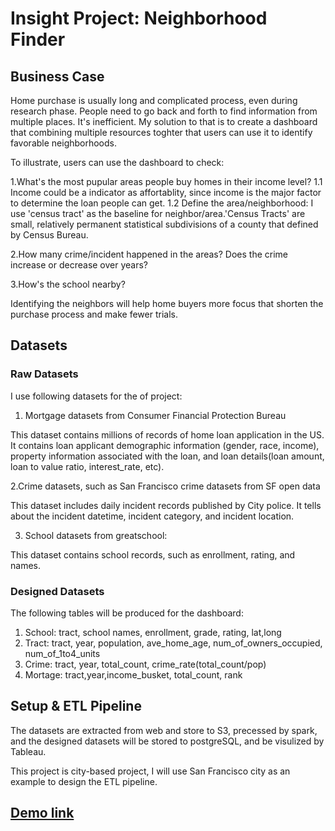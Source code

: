 # Insight Project: Neighborhood Finder

## Business Case
Home purchase is usually long and complicated process, even during research phase. People need to go back and forth to find information from multiple places. It's inefficient. My solution to that is to create a dashboard that combining multiple resources toghter that users can use it to identify favorable neighborhoods. 

To illustrate, users can use the dashboard to check:

1.What's the most pupular areas people buy homes in their income level? 
1.1 Income could be a indicator as affortablity, since income is the major factor to determine the loan people can get. 
1.2 Define the area/neighborhood: I use 'census tract' as the baseline for neighbor/area.'Census Tracts' are small, relatively permanent statistical subdivisions of a county that defined by Census Bureau. 

2.How many crime/incident happened in the areas? Does the crime increase or decrease over years?

3.How's the school nearby? 

Identifying the neighbors will help home buyers more focus that shorten the purchase process and make fewer trials.

## Datasets
### Raw Datasets
I use following datasets for the of project:

1. Mortgage datasets from Consumer Financial Protection Bureau

This dataset contains millions of records of home loan application in the US. It contains loan applicant demographic information (gender, race, income), property information associated with the loan, and loan details(loan amount, loan to value ratio, interest_rate, etc).

2.Crime datasets, such as San Francisco crime datasets from SF open data

This dataset includes daily incident records published by City police. It tells about the incident datetime, incident category, and incident location.

3. School datasets from greatschool: 

This dataset contains school records, such as enrollment, rating, and names.

### Designed Datasets
The following tables will be produced for the dashboard:
1. School: tract, school names, enrollment, grade, rating, lat,long
2. Tract: tract, year, population, ave_home_age, num_of_owners_occupied, num_of_1to4_units
3. Crime: tract, year, total_count, crime_rate(total_count/pop)
4. Mortage: tract,year,income_busket, total_count, rank

## Setup & ETL Pipeline
The datasets are extracted from web and store to S3, precessed by spark, and the designed datasets will be stored to postgreSQL, and be visulized by Tableau.

This project is city-based project, I will use San Francisco city as an example to design the ETL pipeline.  

## [Demo link](https://public.tableau.com/profile/feng.wang2440#!/vizhome/NFversion3_0/dashboardv2)

